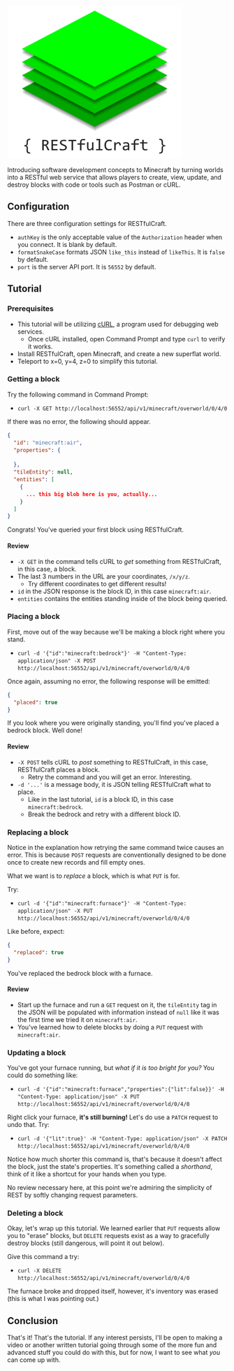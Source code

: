 ![RESTfulCraft](./images/logo.png)

Introducing software development concepts to Minecraft by turning worlds into a RESTful web service that allows players to create, view, update, and destroy blocks with code or tools such as Postman or cURL.

## Configuration
There are three configuration settings for RESTfulCraft.
- `authKey` is the only acceptable value of the `Authorization` header when you connect. It is blank by default.
- `formatSnakeCase` formats JSON `like_this` instead of `likeThis`. It is `false` by default.
- `port` is the server API port. It is `56552` by default.

## Tutorial
### Prerequisites
- This tutorial will be utilizing [cURL](https://curl.haxx.se/windows/), a program used for debugging web services.
    - Once cURL installed, open Command Prompt and type `curl` to verify it works.
- Install RESTfulCraft, open Minecraft, and create a new superflat world.
- Teleport to x=0, y=4, z=0 to simplify this tutorial.

### Getting a block
Try the following command in Command Prompt:
- `curl -X GET http://localhost:56552/api/v1/minecraft/overworld/0/4/0`

If there was no error, the following should appear.

```json
{
  "id": "minecraft:air",
  "properties": {
    
  },
  "tileEntity": null,
  "entities": [
    {
      ... this big blob here is you, actually...
    }
  ]
}
```

Congrats! You've queried your first block using RESTfulCraft.

#### Review
- `-X GET` in the command tells cURL to _get_ something from RESTfulCraft, in this case, a block.
- The last 3 numbers in the URL are your coordinates, `/x/y/z`.
    - Try different coordinates to get different results!
- `id` in the JSON response is the block ID, in this case `minecraft:air`.
- `entities` contains the entities standing inside of the block being queried.

### Placing a block
First, move out of the way because we'll be making a block right where you stand.
- `curl -d '{"id":"minecraft:bedrock"}' -H "Content-Type: application/json" -X POST http://localhost:56552/api/v1/minecraft/overworld/0/4/0`

Once again, assuming no error, the following response will be emitted:

```json
{
  "placed": true
}
```

If you look where you were originally standing, you'll find you've placed a bedrock block. Well done!

#### Review
- `-X POST` tells cURL to _post_ something to RESTfulCraft, in this case, RESTfulCraft places a block.
    - Retry the command and you will get an error. Interesting.
- `-d '...'` is a message body, it is JSON telling RESTfulCraft what to place.
    - Like in the last tutorial, `id` is a block ID, in this case `minecraft:bedrock`.
    - Break the bedrock and retry with a different block ID.

### Replacing a block
Notice in the explanation how retrying the same command twice causes an error. This is because `POST` requests are conventionally designed to be done once to create new records and fill empty ones.

What we want is to _replace_ a block, which is what `PUT` is for.

Try:
- `curl -d '{"id":"minecraft:furnace"}' -H "Content-Type: application/json" -X PUT http://localhost:56552/api/v1/minecraft/overworld/0/4/0`

Like before, expect:

```json
{
  "replaced": true
}
```

You've replaced the bedrock block with a furnace.

#### Review
- Start up the furnace and run a `GET` request on it, the `tileEntity` tag in the JSON will be populated with information instead of `null` like it was the first time we tried it on `minecraft:air`.
- You've learned how to delete blocks by doing a `PUT` request with `minecraft:air`.

### Updating a block
You've got your furnace running, but _what if it is too bright for you?_ You could do something like:
- `curl -d '{"id":"minecraft:furnace","properties":{"lit":false}}' -H "Content-Type: application/json" -X PUT http://localhost:56552/api/v1/minecraft/overworld/0/4/0`

Right click your furnace, **it's still burning!**
Let's do use a `PATCH` request to undo that. Try:
- `curl -d '{"lit":true}' -H "Content-Type: application/json" -X PATCH http://localhost:56552/api/v1/minecraft/overworld/0/4/0`

Notice how much shorter this command is, that's because it doesn't affect the block, just the state's properties. It's something called a _shorthand_, think of it like a shortcut for your hands when you type.

No review necessary here, at this point we're admiring the simplicity of REST by softly changing request parameters.

### Deleting a block
Okay, let's wrap up this tutorial. We learned earlier that `PUT` requests allow you to "erase" blocks, but `DELETE` requests exist as a way to gracefully destroy blocks (still dangerous, will point it out below).

Give this command a try:
- `curl -X DELETE http://localhost:56552/api/v1/minecraft/overworld/0/4/0`

The furnace broke and dropped itself, however, it's inventory was erased (this is what I was pointing out.)

## Conclusion

That's it! That's the tutorial. If any interest persists, I'll be open to making a video or another written tutorial going through some of the more fun and advanced stuff you could do with this, but for now, I want to see what _you_ can come up with.